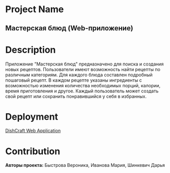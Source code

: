 # Project Name
## Мастерская блюд (Web-приложение)

# Description
Приложение "Мастерская блюд" предназначено для поиска и создания новых рецептов. Пользователи имеют возможность найти рецепты по различным категориям. 
Для каждого блюда составлен подробный пошаговый рецепт. В каждом рецепте указаны ингредиенты с возможностью изменения количества необходимых порций, 
калории, время приготовления и другое. Каждый пользователь может создать свой рецепт или сохранить понравившийся у себя в избранных.

# Deployment 
[DishCraft Web Application](https://project13a-web-dishcraft.vercel.app/)

# Contribution
**Авторы проекта:** Быстрова Вероника, Иванова Мария, Шинкевич Дарья 
